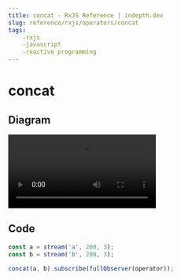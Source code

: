 ```yaml
---
title: concat - RxJS Reference | indepth.dev
slug: reference/rxjs/operators/concat
tags:
    -rxjs 
    -javascript 
    -reactive programming
---
```


# concat

## Diagram

<video>
    <source src="https://images.indepth.dev/references/rxjs/concat.mp4" type="video/mp4">
</video>

## Code

```javascript
const a = stream('a', 200, 3);
const b = stream('b', 200, 3);

concat(a, b).subscribe(fullObserver(operator));
```
